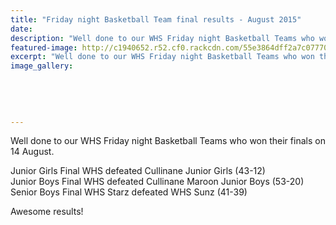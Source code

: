 ```yaml
---
title: "Friday night Basketball Team final results - August 2015"
date: 
description: "Well done to our WHS Friday night Basketball Teams who won their finals on 14 August."
featured-image: http://c1940652.r52.cf0.rackcdn.com/55e3864dff2a7c07770009c9/Junior-Boys-Fri-night-comp-winners-2015.jpg
excerpt: "Well done to our WHS Friday night Basketball Teams who won their finals on 14 August."
image_gallery:
    
    
    
    
    
---
```


<p><span>Well done to our WHS Friday night Basketball Teams who won their finals on 14 August.&nbsp;</span></p>
<p><span>Junior Girls Final WHS defeated Cullinane Junior Girls (43-12)</span><br /><span>Junior Boys Final WHS defeated Cullinane Maroon Junior Boys (53-20)</span><br /><span>Senior Boys Final WHS Starz defeated WHS Sunz (41-39) </span></p>
<p><span>Awesome results!</span></p>

